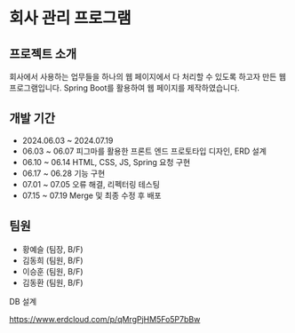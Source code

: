 # 회사 관리 프로그램

## 프로젝트 소개
회사에서 사용하는 업무들을 하나의 웹 페이지에서 다 처리할 수 있도록 하고자 만든 웹 프로그램입니다. Spring Boot를 활용하여 웹 페이지를 제작하였습니다.

## 개발 기간
+ 2024.06.03 ~ 2024.07.19
+ 06.03 ~ 06.07 피그마를 활용한 프론트 엔드 프로토타입 디자인, ERD 설계
+ 06.10 ~ 06.14 HTML, CSS, JS, Spring 요청 구현
+ 06.17 ~ 06.28 기능 구현
+ 07.01 ~ 07.05 오류 해결, 리펙터링 테스팅
+ 07.15 ~ 07.19 Merge 및 최종 수정 후 배포

## 팀원
+ 황예슬 (팀장, B/F)
+ 김동희 (팀원, B/F)
+ 이승훈 (팀원, B/F)
+ 김동환 (팀원, B/F)



DB 설계

<https://www.erdcloud.com/p/qMrgPjHM5Fo5P7bBw>

